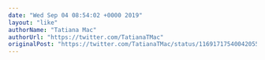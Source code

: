 ```yaml
---
date: "Wed Sep 04 08:54:02 +0000 2019"
layout: "like"
authorName: "Tatiana Mac"
authorUrl: "https://twitter.com/TatianaTMac"
originalPost: "https://twitter.com/TatianaTMac/status/1169171754004205568"
---
```

